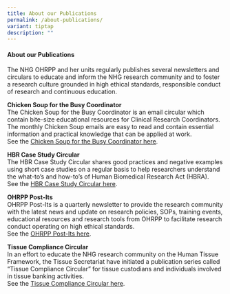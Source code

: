 ```yaml
---
title: About our Publications
permalink: /about-publications/
variant: tiptap
description: ""
---
```

<h4><strong>About our Publications</strong></h4>
<p>The NHG OHRPP and her units regularly publishes several newsletters and
circulars to educate and inform the NHG research community and to foster
a research culture grounded in high ethical standards, responsible conduct
of research and continuous education.</p>
<p></p>
<p><strong>Chicken Soup for the Busy Coordinator</strong>
<br>The Chicken Soup for the Busy Coordinator is an email circular which contain
bite-size educational resources for Clinical Research Coordinators. The
monthly Chicken Soup emails are easy to read and contain essential information
and practical knowledge that can be applied at work.
<br>See the <a href="/abt-chicken-soup/" rel="noopener nofollow" target="_blank">Chicken Soup for the Busy Coordinator here</a>.</p>
<p></p>
<p><strong>HBR Case Study Circular</strong>
<br>The HBR Case Study Circular shares good practices and negative examples
using short case studies on a regular basis to help researchers understand
the what-to’s and how-to’s of Human Biomedical Research Act (HBRA).
<br>See the <a href="/hbr-circular/" rel="noopener nofollow" target="_blank">HBR Case Study Circular here</a>.</p>
<p></p>
<p><strong>OHRPP Post-Its</strong>
<br>OHRPP Post-Its is a quarterly newsletter to provide the research community
with the latest news and update on research policies, SOPs, training events,
educational resources and research tools from OHRPP to facilitate research
conduct operating on high ethical standards.
<br>See the <a href="/ohrpp-post-its/" rel="noopener nofollow" target="_blank">OHRPP Post-Its here</a>.</p>
<p></p>
<p><strong>Tissue Compliance Circular</strong>
<br>In an effort to educate the NHG research community on the Human Tissue
Framework, the Tissue Secretariat have initiated a publication series called
“Tissue Compliance Circular” for tissue custodians and individuals involved
in tissue banking activities.
<br>See the <a href="/tissue-compliance-circular/" rel="noopener nofollow" target="_blank">Tissue Compliance Circular here</a>.</p>
<p></p>
<p></p>